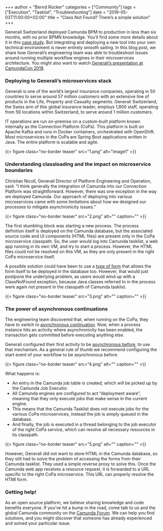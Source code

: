 +++
author = "Bernd Rücker"
categories = ["Community"]
tags = ["Execution", "Tasklist", "Troubleshooting"]
date = "2019-05-03T11:00:00+02:00"
title = "Class Not Found? There’s a simple solution"
+++

Generali Switzerland deployed Camunda BPM to production in less than six months, with no prior BPMN knowledge. You’ll find some more details about it in this [case study](https://camunda.com/case-studies/generali-switzerland/). But integrating and deploying a new tool into your own technical environment is never entirely smooth sailing. In this blog post, we share how Generali’s engineering team was able to troubleshoot issues around running multiple workflow engines in their microservices architecture. You might also want to watch [Generali’s presentation at CamundaCon 2018](https://www.youtube.com/watch?v=Nx4I8lNMUs0).

<!--more-->
### Deploying to Generali’s microservices stack
Generali is one of the world’s largest insurance companies, operating in 50 countries to serve around 57 million customers with an extensive line of products in the Life, Property and Casualty segments. Generali Switzerland, the Swiss arm of this global insurance leader, employs 1,800 staff, operating from 56 locations within Switzerland, to serve around 1 million customers.

IT operations are run on-premise on a custom-built platform known internally as the Connection Platform (CoPa). This platform is built on Apache Kafka and runs in Docker containers, orchestrated with OpenShift. Most microservices in the CoPa are Spring Boot applications written in Java. The entire platform is scalable and agile.

  {{< figure class="no-border teaser" src="1.png" alt="image1" >}}

### Understanding classloading and the impact on microservice boundaries
Christian Nicoll, Generali Director of Platform Engineering and Operation, said: “I think generally the integration of Camunda into our Connection Platform was straightforward. However, there was one exception in the way we deployed Camunda. Our approach of deploying into various microservices came with some limitations about how we designed our processes to mitigate asynchronicity issues.”

{{< figure class="no-border teaser" src="2.png" alt="" caption="" >}}

The first stumbling block was starting a new process. The process definition itself is deployed on the Camunda database, but the associated source code and UI components (HTML files) are present only in the CoPa microservice classpath. So, the user would log into Camunda tasklist, a web app running in its own VM, and try to start a process. However, the HTML files could not be resolved on this VM, as they are only present in the right CoPa microservice itself.

A possible solution could have been to use a [type of form](https://docs.camunda.org/manual/latest/user-guide/task-forms/#embedded-task-forms) that allows the form itself to be deployed in the database too. However, that would just postpone the underlying problem, as users would wind up with a ClassNotFound exception, because Java classes referred to in the process were again not present in the classpath of Camunda tasklist.

{{< figure class="no-border teaser" src="3.png" alt="" caption="" >}}

### The power of asynchronous continuations

The engineering team discovered that, when running on the CoPa, they have to switch to [asynchronous continuation](https://docs.camunda.org/manual/latest/user-guide/process-engine/transactions-in-processes/#asynchronous-continuations). Now, when a process instance hits an activity where asynchronicity has been enabled, the transaction gets committed before executing anything else.

Generali configured their first activity to be [asynchronous before](https://docs.camunda.org/manual/latest/user-guide/process-engine/transactions-in-processes/#understand-asynchronous-continuations), to use that mechanism. As a general rule of thumb we recommend configuring the start event of your workflow to be asynchronous before.

{{< figure class="no-border teaser" src="4.png" alt="" caption="" >}}

What happens is:

- An entry in the Camunda job table is created, which will be picked up by the Camunda Job Executor.
- All Camunda engines are configured to act “deployment aware”, meaning that they only execute jobs that make sense in the current engine.
- This means that the Camunda Tasklist does not execute jobs for the various CoPa microservices, instead the job is simply queued in the database.
- And finally, the job is executed in a thread belonging to the job executor of the right CoPa service, which can resolve all necessary resources in its classpath.

{{< figure class="no-border teaser" src="5.png" alt="" caption="" >}}

However, Generali did not want to store HTML in the Camunda database, so they still had to solve the problem of accessing the forms from their Camunda tasklist. They used a simple reverse proxy to solve this. Once the Camunda web app receives a resource request, it is forwarded to a URL specific to the right CoPa microservice. This URL can properly resolve the HTMl form.

### Getting help!

As an open source platform, we believe sharing knowledge and code benefits everyone. If you’ve hit a bump in the road, come talk to us and the global Camunda community on the [Camunda Forum](https://forum.camunda.org/). We can help you find solutions, and you might discover that someone has already experienced and solved your particular issue.
